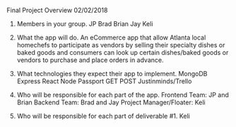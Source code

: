 Final Project Overview
02/02/2018

1. Members in your group.
JP
Brad
Brian
Jay
Keli

2. What the app will do.
An eCommerce app that allow Atlanta local homechefs to participate as vendors by selling their specialty dishes or baked goods and consumers can look up certain dishes/baked goods or vendors to purchase and place orders in advance. 

3. What technologies they expect their app to implement.
MongoDB
Express
React
Node
Passport
GET 
POST
Justinminds/Trello

4. Who will be responsible for each part of the app.
Frontend Team: JP and Brian
Backend Team: Brad and Jay 
Project Manager/Floater: Keli 

5. Who will be responsible for each part of deliverable #1.
Keli 
